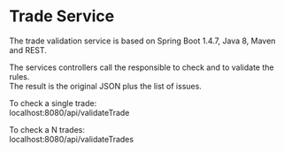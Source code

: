 # Trade Service

The trade validation service is based on Spring Boot 1.4.7, Java 8, Maven and REST.

The services controllers call the responsible to check and to validate the rules. </br>
The result is the original JSON plus the list of issues.

To check a single trade:</br>
localhost:8080/api/validateTrade

To check a N trades:</br>
localhost:8080/api/validateTrades
